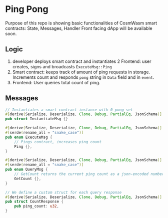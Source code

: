 # Ping Pong

Purpose of this repo is showing basic functionalities of CosmWasm smart contracts: State, Messages, Handler
Front facing dApp will be available soon.

## Logic

1. developer deploys smart contract and instantiates
2  Frontend: user creates, signs and broadcasts `ExecuteMsg::Ping`
3. Smart contract: keeps track of amount of ping requests in storage. Increments count and responds `pong` string
in `Data` field and in `event`.
4. Frontend: User queries total count of ping.

## Messages

```rust
// Instantiates a smart contract instance with 0 pong set
#[derive(Serialize, Deserialize, Clone, Debug, PartialEq, JsonSchema)]
pub struct InstantiateMsg {}

#[derive(Serialize, Deserialize, Clone, Debug, PartialEq, JsonSchema)]
#[serde(rename_all = "snake_case")]
pub enum ExecuteMsg {
    // Pings contract, increases ping count
    Ping {},
}

#[derive(Serialize, Deserialize, Clone, Debug, PartialEq, JsonSchema)]
#[serde(rename_all = "snake_case")]
pub enum QueryMsg {
    // GetCount returns the current ping count as a json-encoded number
    GetCount {},
}

// We define a custom struct for each query response
#[derive(Serialize, Deserialize, Clone, Debug, PartialEq, JsonSchema)]
pub struct CountResponse {
    pub ping_count: u32,
}
```
